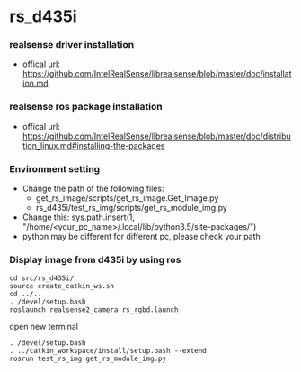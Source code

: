 # rs_d435i

### realsense driver installation
- offical url: https://github.com/IntelRealSense/librealsense/blob/master/doc/installation.md

### realsense ros package installation
- offical url: https://github.com/IntelRealSense/librealsense/blob/master/doc/distribution_linux.md#installing-the-packages

### Environment setting
- Change the path of the following files: 
    * get_rs_image/scripts/get_rs_image.Get_Image.py
    * rs_d435i/test_rs_img/scripts/get_rs_module_img.py
- Change this: sys.path.insert(1, "/home/<your_pc_name>/.local/lib/python3.5/site-packages/")
- python may be different for different pc, please check your path

### Display image from d435i by using ros
```  
cd src/rs_d435i/
source create_catkin_ws.sh
cd ../..
. /devel/setup.bash
roslaunch realsense2_camera rs_rgbd.launch
```

open new terminal

```
. /devel/setup.bash 
. ../catkin_workspace/install/setup.bash --extend
rosrun test_rs_img get_rs_module_img.py
```